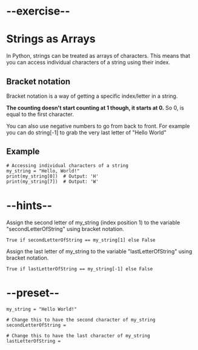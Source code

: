 # --exercise--

# Strings as Arrays

In Python, strings can be treated as arrays of characters. This means that you can access individual characters of a string using their index.

## Bracket notation

Bracket notation is a way of getting a specific index/letter in a string.

**The counting doesn't start counting at 1 though, it starts at 0.** So 0, is equal to the first character.

You can also use negative numbers to go from back to front. For example you can do string[-1] to grab the very last letter of "Hello World"

## Example

```
# Accessing individual characters of a string
my_string = "Hello, World!"
print(my_string[0])  # Output: 'H'
print(my_string[7])  # Output: 'W'
```

# --hints--

Assign the second letter of my_string (index position 1) to the variable "secondLetterOfString" using bracket notation.

```
True if secondLetterOfString == my_string[1] else False
```

Assign the last letter of my_string to the variable "lastLetterOfString" using bracket notation.

```
True if lastLetterOfString == my_string[-1] else False
```

# --preset--

```
my_string = "Hello World!"

# Change this to have the second character of my_string
secondLetterOfString = 

# Change this to have the last character of my_string
lastLetterOfString = 
```
